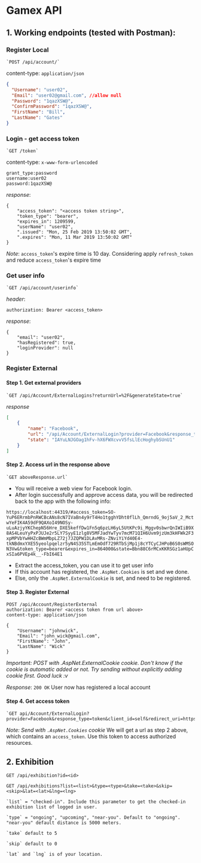 ﻿# Gamex API

## 1. Working endpoints (tested with Postman):
### Register Local

	`POST /api/account/`
content-type: `application/json`
```json
{
  "Username": "user02",
  "Email": "user02@gmail.com", //allow null
  "Password": "1qazXSW@",
  "ConfirmPassword": "1qazXSW@",
  "FirstName": "Bill",
  "LastName": "Gates"
}
```

### Login - get access token
	
	`GET /token`

content-type: `x-www-form-urlencoded`
```
grant_type:password
username:user02
password:1qazXSW@
```

*response*:
```
{
    "access_token": "<access token string>",
    "token_type": "bearer",
    "expires_in": 1209599,
    "userName": "user02",
    ".issued": "Mon, 25 Feb 2019 13:50:02 GMT",
    ".expires": "Mon, 11 Mar 2019 13:50:02 GMT"
}
```

*Note*: `access_token`'s expire time is 10 day. Considering apply `refresh_token` and reduce `access_token`'s expire time

### Get user info

	`GET /api/account/userinfo`

*header*:
```
authorization: Bearer <access_token>
```

*response*:
```
{
    "email": "user02",
    "hasRegistered": true,
    "loginProvider": null
}
```

### Register External

#### Step 1. Get external providers
	`GET /api/Account/ExternalLogins?returnUrl=%2F&generateState=true`
*response*
```json
[
    {
        "name": "Facebook",
        "url": "/api/Account/ExternalLogin?provider=Facebook&response_type=token&client_id=self&redirect_uri=https%3A%2F%2Flocalhost%3A44319%2F&state=IAYuLNJGOag1hFv-hX6FWXcvvV5fsLlEcHoghybSUnU1",
        "state": "IAYuLNJGOag1hFv-hX6FWXcvvV5fsLlEcHoghybSUnU1"
    }
]
```
#### Step 2. Access url in the response above
	`GET aboveResponse.url`
- You will receive a web view for Facebook login.
- After login successfully and approve access data, you will be redirected back to the app with the following info:

`https://localhost:44319/#access_token=SO-YuP6ERrmbPnRWCBcANs8cN7IVaBn4y9rT4Ho1tgghYDht0flLh_QmrndG_9oj5aV_2_MctwYeFIK4A59dF9QAXoI49NOSy-uLuAzjyYKChepN56Hre_DXE5keffDw1Fn5q6pzLH6yL5UtKPc9i_Mggv0sbwrQnIWIiB9X8AS4LeuYyPxPJUJe2r5LY7SyyE1zlg8V5MFJadYwTyv7mcM71QIH6Uvm9jzUm3kHFWk2F3xpMPVbYwHHZcBWmMbpLZ72j7JZQPW1DLAvMRs-ZNviYiYd40E4-tkNBdmxYXE55yeolpqelzr5yN4S35STLmEmOdf729RTbSjMp1j8cYTCyCJHPoB6S0sWMSON3Vw&token_type=bearer&expires_in=864000&state=Bbn88C6rMCxKKRSGz1aHUpCxSIa6PVEp4k__-FbI64E1`
- Extract the access_token, you can use it to get user info
- If this account has registered, the `.AspNet.Cookies` is set and we done.
- Else, only the `.AspNet.ExternalCookie` is set, and need to be registered.
#### Step 3. Register External
```
POST /api/Account/RegisterExternal
authorization: Bearer <access token from url above>
content-type: application/json

{
	"Username": "johnwick",
	"Email": "john_wick@gmail.com",
	"FirstName": "John",
	"LastName": "Wick"
}
```
*Important: POST with .AspNet.ExternalCookie cookie. Don't know if the cookie is automatic added or not. Try sending without explicitly adding cookie first. Good luck :v*

*Response*: `200 OK`
User now has registered a local account

#### Step 4. Get access token
	`GET api/Account/ExternalLogin?provider=Facebook&response_type=token&client_id=self&redirect_uri=https%3A%2F%2Flocalhost%3A44319%2F	
*Note: Send with `.AspNet.Cookies` cookie*
We will get a url as step 2 above, which contains an `access_token`. Use this token to access authorized resources.

## 2. Exhibition
`GET /api/exhibition?id=<id>`

`GET /api/exhibitions?list=<list>&type=<type>&take=<take>&skip=<skip>&lat=<lat>&lng=<lng>`

    `list` = "checked-in". Include this parameter to get the checked-in exhibition list of logged in user.

    `type` = "ongoing", "upcoming", "near-you". Default to "ongoing". "near-you" default distance is 5000 meters.
    
    `take` default to 5

    `skip` default to 0

    `lat` and `lng` is of your location. 